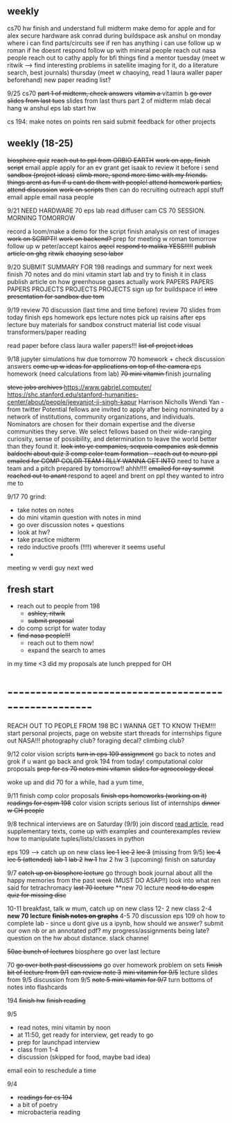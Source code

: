 ## weekly
cs70 hw
finish and understand full midterm
make demo for apple and for alex
secure hardware
	ask conrad during buildspace
	ask anshul on monday where i can find parts/circuits
	see if ren has anything i can use
	follow up w roman if he doesnt respond
follow up with mineral people
reach out nasa people
reach out to cathy 
apply for bfi things
find a mentor
tuesday (meet w ritwik --> find interesting problems in satellite imaging for it, do a literature search, best journals)
thursday (meet w chaoying, read 1 laura waller paper beforehand)
new paper reading list? 

9/25
cs70
		<s>part 1 of midterm, check answers</s>
		<s>vitamin a </s>
	vitamin b
	<s>go over slides from last tues</s>
	slides from last thurs
part 2 of midterm
mlab decal
hang w anshul
eps
	lab 
	start hw 

cs 194:
	make notes on points ren said
	submit feedback for other projects


## weekly (18-25)
<s>biosphere quiz</s>
<s>reach out to ppl from ORBIO EARTH</s>
<s>work on app, finish script</s> email apple
apply for an ev grant
	get isaak to review it before i send
<s>sandbox (project ideas)</s>
<s>climb more, spend more time with my friends. things arent as fun if u cant do them with people! </s> 
<s>attend homework parties, attend discussion</s>
<s>work on scripts</s>
then can do recruiting outreach appl stuff
	email apple
	email nasa people
	

9/21
NEED HARDWARE
70
eps lab
read diffuser cam
CS 70 SESSION. MORNING TOMORROW

record a loom/make a demo for the script
	finish analysis on rest of images
	<s>work on SCRIPT!!</s>
<s>work on backend? </s>
prep for meeting w roman tomorrow
follow up w peter/accept kairos
<s>aqeel</s>
<s>respond to malika YESS!!!!!</s>
<s>publish article on ghg</s>
<s>ritwik</s>
<s>chaoying</s>
<s>seso labor</s>



9/20
SUBMIT SUMMARY FOR 198
readings and summary for next week 
finish 70 notes and do mini vitamin
start lab and try to finish it in class
publish article on how greenhouse gases actually work 
PAPERS PAPERS PAPERS
PROJECTS PROJECTS PROJECTS
sign up for buildspace irl
<s>intro presentation for sandbox due tom</s>

9/19
review 70 discussion (last time and time before)
review 70 slides from today
finish eps homework 
eps lecture notes
pick up raisins after eps lecture 
buy materials for sandbox
	construct material list
code visual transformers/paper reading

read paper before class
laura waller papers!!!
<s>list of project ideas</s>


9/18
jupyter simulations hw due tomorrow
70 homework + check discussion answers
<s>come up w ideas for applications on top of the camera </s>
eps homework (need calculations from lab)
<s>70 mini vitamin </s>
finish journaling

<s>steve jobs archives </s>
	https://www.gabriel.computer/
	https://shc.stanford.edu/stanford-humanities-center/about/people/jeevanjot-jj-singh-kapur
	Harrison Nicholls
	Wendi Yan - from twitter
	Potential fellows are invited to apply after being nominated by a network of institutions, community organizations, and individuals. Nominators are chosen for their domain expertise and the diverse communities they serve. We select fellows based on their wide-ranging curiosity, sense of possibility, and determination to leave the world better than they found it.
<s>look into yc companies, sequoia companies</s>
<s>ask dennis baldochi about quiz 3 </s>
<s>comp color team formation - reach out to neuro ppl</s>
<s>emailed for COMP COLOR TEAM I RLLY WANNA GET INTO</s>
	need to have a team and a pitch prepared by tomorrow!! ahhh!!!!
<s>emailed for ray summit</s>
<s>reached out to anant </s>
respond to aqeel and brent on ppl they wanted to intro me to



9/17
70 grind:
- take notes on notes
- do mini vitamin question with notes in mind
- go over discussion notes + questions
- look at hw?
- take practice midterm
- redo inductive proofs (!!!!) wherever it seems useful
- 


meeting w verdi guy next wed
## fresh start
- reach out to people from 198 
	- <s>ashley, ritwik</s>
	- <s>submit proposal </s>
- do comp script for water today
- <s> find nasa people!!! </s>
	- reach out to them now! 
	- expand the search to ames

in my time <3
did my proposals
ate lunch
prepped for OH
# -----------------------------------------------------


REACH OUT TO PEOPLE FROM 198 BC I WANNA GET TO KNOW THEM!!!
start personal projects, page on website
start threads for internships
	figure out NASA!!!
photography club? foraging decal? climbing club?

9/12
color vision scripts
<s>turn in eps 109 assignment</s>
	go back to notes and grok if u want
go back and grok 194 from today! 
computational color proposals
<s>prep for cs 70 
	notes
	mini vitamin</s>
<s>slides for agroecology decal</s>

woke up and did 70 for a while, had a yum time, 

9/11
finish comp color proposals
<s>finish eps homeworks (working on it)</s>
<s>readings for espm 198</s>
color vision scripts
serious list of internships
<s>dinner w CH people</s>

9/8
technical interviews are on Saturday (9/9)
join discord
[read article]([https://drive.google.com/file/d/1lLKl8PB5uVtZ43YZhk1RW71NgG0QmXrj/view?usp=sharing](https://drive.google.com/file/d/1lLKl8PB5uVtZ43YZhk1RW71NgG0QmXrj/view?usp=sharing)), read supplementary texts, come up with examples and counterexamples
review how to manipulate tuples/lists/classes in python

eps 109 --> catch up on new class
	<s>lec 1</s>
	<s>lec 2</s>
	<s>lec 3</s> (missing from 9/5)
	<s>lec 4</s>
	<s>lec 5 (attended)</s>
	<s>lab 1</s>
	<s>lab 2</s>
	<s>hw 1</s>
	hw 2
	hw 3 (upcoming)
finish on saturday

9/7
<s>catch up on biosphere lecture</s>
go through book 
journal about alll the happy memories from the past week (MUST DO ASAP!!)
look into what ren said for tetrachromacy
<s>last 70 lecture</s>
**new 70 lecture
<s>need to do espm quiz for missing disc</s>


10-11 breakfast, talk w mum, catch up on new class
12- 2 new class
2-4
**new 70 lecture
<s>finish notes on graphs**</s>
4-5
70 discussion
eps 109
oh 
	how to complete lab - since u dont give us a ipynb, how should we answer? submit our own nb or an annotated pdf?
	my progress/assignments being late?
	question on the hw about distance. 
	slack channel





<s>50ac
	bunch of lectures</s>
biosphere
	go over last lecture

70 
		<s>go over both past discussions</s>
go over homework problem on sets
		<s>finish bit of lecture from 9/1</s>
		<s>can review note 3</s>
<s>mini vitamin for 9/5</s>
lecture slides from 9/5
discussion from 9/5
<s>note 5 </s>
<s>mini vitamin for 9/7</s>
turn bottoms of notes into flashcards

194
<s>finish hw</s>
<s>finish reading</s>

9/5
- read notes, mini vitamin by noon
- at 11:50, get ready for interview, get ready to go
- prep for launchpad interview 
- class from 1-4
- discussion (skipped for food, maybe bad idea)

email eoin to reschedule a time

9/4
- <s>readings for cs 194</s>
- a bit of poetry
- microbacteria reading

